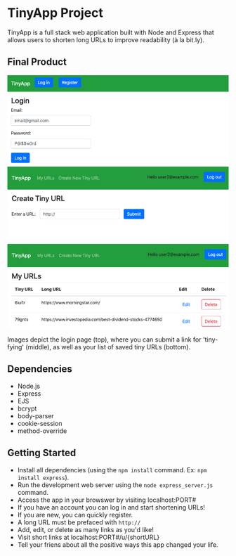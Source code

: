 # TinyApp Project

TinyApp is a full stack web application built with Node and Express that allows users to shorten long URLs to improve readability (à la bit.ly).

## Final Product

!["Log in Page."](https://github.com/mxrosenthal/tinyapp/blob/master/docs/LogIN.png?raw=true)
!["Create a new Tiny URL."](https://github.com/mxrosenthal/tinyapp/blob/master/docs/NewURL.png?raw=true)
!["Display the URLs you have saved."](https://github.com/mxrosenthal/tinyapp/blob/master/docs/MyURLs.png?raw=true)

Images depict the login page (top), where you can submit a link for 'tiny-fying' (middle), as well as your list of saved tiny URLs (bottom).

## Dependencies

- Node.js
- Express
- EJS
- bcrypt
- body-parser
- cookie-session
- method-override

## Getting Started

- Install all dependencies (using the `npm install` command. Ex: `npm install express`).
- Run the development web server using the `node express_server.js` command.
- Access the app in your browswer by visiting localhost:PORT#
- If you have an account you can log in and start shortening URLs!
- If you are new, you can quickly register.
- A long URL must be prefaced with `http://`
- Add, edit, or delete as many links as you'd like!
- Visit short links at localhost:PORT#/u/{shortURL}
- Tell your friens about all the positive ways this app changed your life.
